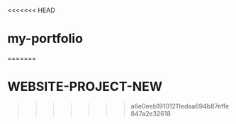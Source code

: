 <<<<<<< HEAD
# my-portfolio
=======
# WEBSITE-PROJECT-NEW
>>>>>>> a6e0eeb19101211edaa694b87effe847a2e32618
